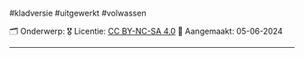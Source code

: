 #kladversie  #uitgewerkt  #volwassen

🗂️ Onderwerp: 
🎖️ Licentie: [CC BY-NC-SA 4.0](https://creativecommons.org/licenses/by-nc-sa/4.0/)
📅 Aangemaakt: 05-06-2024

---




